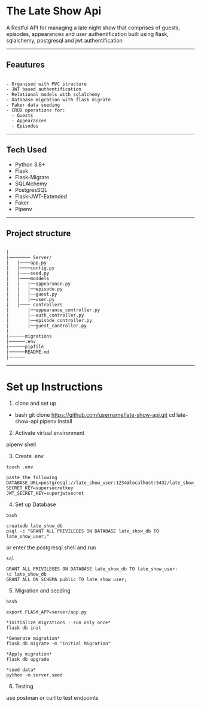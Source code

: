# The Late Show Api

A Restful API for managing a late night show that comprises of guests, episodes, appearances and user authentification built using flask, sqlalchemy, postgresql and jwt authentification

---

## Feautures

```

- Organised with MVC structure
- JWT based authentification
- Relational models with sqlalchemy
- Database migration with flask migrate
- Faker data seeding
- CRUD operations for:
  - Guests
  - Appearances
  - Episodes

```

---

## Tech Used

- Python 3.8+
- Flask
- Flask-Migrate
- SQLAlchemy
- PostgresSQL
- Flask-JWT-Extended
- Faker
- Pipenv
---

## Project structure
```

|
|──────── Server/
|   |────app.py
|   |────config.py
|   |────seed.py
|   |────moddels
|   |   |──appearance.py
|   |   |──episode.py
|   |   |──guest.py
|   |   |──user.py
|   |──── controllers
|       |──appearance_controller.py
|       |──auth_controller.py
|       |──episode_controller.py
|       |──guest_controller.py
|
|──────migrations
|──────.env
|──────pipfile
|──────README.md
|──────

```
---

# Set up Instructions


1. clone and set up


- bash
git clone https://github.com/username/late-show-api.git
cd late-show-api
pipenv install

2. Activate virtual environment

pipenv shell

3. Create .env

```
touch .env

paste the following
DATABASE_URL=postgresql://late_show_user:1234@localhost:5432/late_show_db
SECRET_KEY=supersecretkey
JWT_SECRET_KEY=superjwtsecret

```

4. Set up Database

```
bash

createdb late_show_db
psql -c "GRANT ALL PRIVILEGES ON DATABASE late_show_db TO late_show_user;"

```
or enter the postgresql shell and run

```
sql

GRANT ALL PRIVILEGES ON DATABASE late_show_db TO late_show_user:
\c late_show_db
GRANT ALL ON SCHEMA public TO late_show_user;
```

5. Migration and seeding

```
bash

export FLASK_APP=server/app.py

*Initialize migrations - run only once*
flask db init

*Generate migration*
flask db migrate -m "Initial Migration"

*Apply migration*
flask db upgrade

*seed data*
python -m server.seed
```

6. Testing

use postman or curl to test endpoints